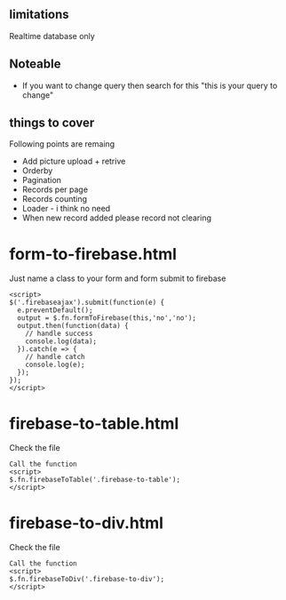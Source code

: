 ## limitations
Realtime database only
## Noteable
- If you want to change query then search for this "this is your query to change"

## things to cover
Following points are remaing
- Add picture upload + retrive
- Orderby
- Pagination
- Records per page
- Records counting
- Loader - i think no need
- When new record added please record not clearing

# form-to-firebase.html
Just name a class to your form and form submit to firebase
```
<script>
$('.firebaseajax').submit(function(e) {
  e.preventDefault();
  output = $.fn.formToFirebase(this,'no','no');
  output.then(function(data) {
    // handle success
    console.log(data);
  }).catch(e => {
    // handle catch
    console.log(e);
  });
});
</script>
```

# firebase-to-table.html
Check the file
```
Call the function
<script>
$.fn.firebaseToTable('.firebase-to-table');
</script>
```

# firebase-to-div.html
Check the file
```
Call the function
<script>
$.fn.firebaseToDiv('.firebase-to-div');
</script>
```

